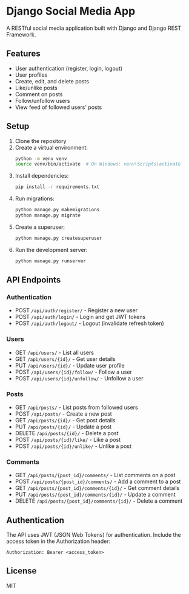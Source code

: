 # Django Social Media App

A RESTful social media application built with Django and Django REST Framework.

## Features

- User authentication (register, login, logout)
- User profiles
- Create, edit, and delete posts
- Like/unlike posts
- Comment on posts
- Follow/unfollow users
- View feed of followed users' posts

## Setup

1. Clone the repository
2. Create a virtual environment:
   ```bash
   python -m venv venv
   source venv/bin/activate  # On Windows: venv\Scripts\activate
   ```
3. Install dependencies:
   ```bash
   pip install -r requirements.txt
   ```
4. Run migrations:
   ```bash
   python manage.py makemigrations
   python manage.py migrate
   ```
5. Create a superuser:
   ```bash
   python manage.py createsuperuser
   ```
6. Run the development server:
   ```bash
   python manage.py runserver
   ```

## API Endpoints

### Authentication
- POST `/api/auth/register/` - Register a new user
- POST `/api/auth/login/` - Login and get JWT tokens
- POST `/api/auth/logout/` - Logout (invalidate refresh token)

### Users
- GET `/api/users/` - List all users
- GET `/api/users/{id}/` - Get user details
- PUT `/api/users/{id}/` - Update user profile
- POST `/api/users/{id}/follow/` - Follow a user
- POST `/api/users/{id}/unfollow/` - Unfollow a user

### Posts
- GET `/api/posts/` - List posts from followed users
- POST `/api/posts/` - Create a new post
- GET `/api/posts/{id}/` - Get post details
- PUT `/api/posts/{id}/` - Update a post
- DELETE `/api/posts/{id}/` - Delete a post
- POST `/api/posts/{id}/like/` - Like a post
- POST `/api/posts/{id}/unlike/` - Unlike a post

### Comments
- GET `/api/posts/{post_id}/comments/` - List comments on a post
- POST `/api/posts/{post_id}/comments/` - Add a comment to a post
- GET `/api/posts/{post_id}/comments/{id}/` - Get comment details
- PUT `/api/posts/{post_id}/comments/{id}/` - Update a comment
- DELETE `/api/posts/{post_id}/comments/{id}/` - Delete a comment

## Authentication

The API uses JWT (JSON Web Tokens) for authentication. Include the access token in the Authorization header:

```
Authorization: Bearer <access_token>
```

## License

MIT 
